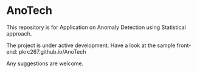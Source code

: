 # AnoTech
This repository is for Application on Anomaly Detection using Statistical approach.

The project is under active development.
Have a look at the sample front-end: pkrc267.github.io/AnoTech

Any suggestions are welcome.
